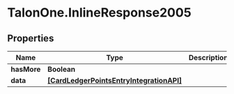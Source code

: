 # TalonOne.InlineResponse2005

## Properties

Name | Type | Description | Notes
------------ | ------------- | ------------- | -------------
**hasMore** | **Boolean** |  | 
**data** | [**[CardLedgerPointsEntryIntegrationAPI]**](CardLedgerPointsEntryIntegrationAPI.md) |  | 


